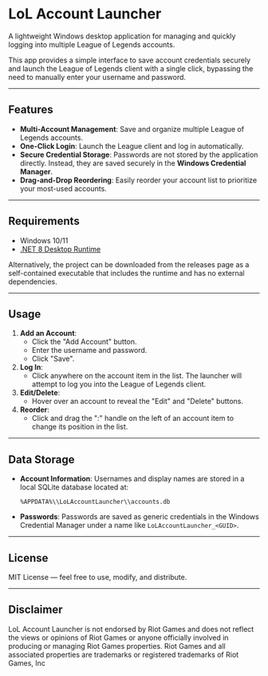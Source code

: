 # LoL Account Launcher

A lightweight Windows desktop application for managing and quickly logging into multiple League of Legends accounts.

This app provides a simple interface to save account credentials securely and launch the League of Legends client with a single click, bypassing the need to manually enter your username and password.

---

## Features

- **Multi-Account Management**: Save and organize multiple League of Legends accounts.
- **One-Click Login**: Launch the League client and log in automatically.
- **Secure Credential Storage**: Passwords are not stored by the application directly. Instead, they are saved securely in the **Windows Credential Manager**.
- **Drag-and-Drop Reordering**: Easily reorder your account list to prioritize your most-used accounts.

---

## Requirements

- Windows 10/11
- [.NET 8 Desktop Runtime](https://dotnet.microsoft.com/en-us/download/dotnet/8.0)

Alternatively, the project can be downloaded from the releases page as a self-contained executable that includes the runtime and has no external dependencies.

---

## Usage

1.  **Add an Account**:
    -   Click the "Add Account" button.
    -   Enter the username and password.
    -   Click "Save".
2.  **Log In**:
    -   Click anywhere on the account item in the list. The launcher will attempt to log you into the League of Legends client.
3.  **Edit/Delete**:
    -   Hover over an account to reveal the "Edit" and "Delete" buttons.
4.  **Reorder**:
    -   Click and drag the ":" handle on the left of an account item to change its position in the list.

---

## Data Storage

-   **Account Information**: Usernames and display names are stored in a local SQLite database located at:
    ```
    %APPDATA%\\LoLAccountLauncher\\accounts.db
    ```
-   **Passwords**: Passwords are saved as generic credentials in the Windows Credential Manager under a name like `LoLAccountLauncher_<GUID>`.

---

## License

MIT License — feel free to use, modify, and distribute.

---

## Disclaimer

LoL Account Launcher is not endorsed by Riot Games and does not reflect the views or opinions of Riot Games or anyone officially involved in producing or managing Riot Games properties. Riot Games and all associated properties are trademarks or registered trademarks of Riot Games, Inc
